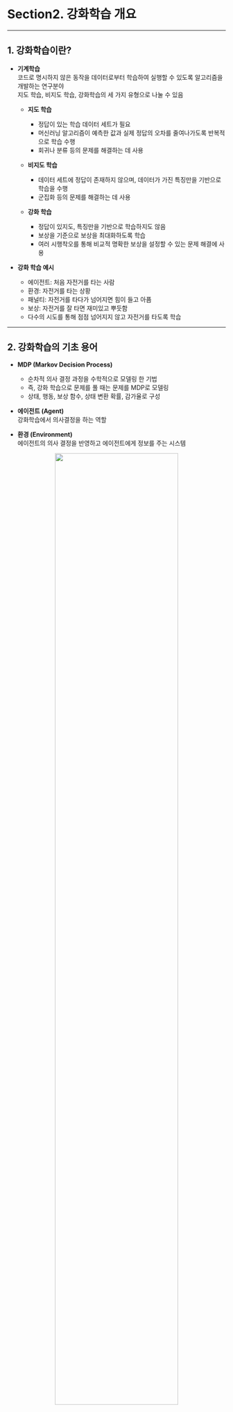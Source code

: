 # Section2. 강화학습 개요
***

## 1. 강화학습이란?

- **기계학습**  
  코드로 명시하지 않은 동작을 데이터로부터 학습하여 실행할 수 있도록 알고리즘을 개발하는 연구분야  
  지도 학습, 비지도 학습, 강화학습의 세 가지 유형으로 나눌 수 있음

  - **지도 학습**  
    - 정답이 있는 학습 데이터 세트가 필요  
    - 머신러닝 알고리즘이 예측한 값과 실제 정답의 오차를 줄여나가도록 반복적으로 학습 수행  
    - 회귀나 분류 등의 문제를 해결하는 데 사용

  - **비지도 학습**  
    - 데이터 세트에 정답이 존재하지 않으며, 데이터가 가진 특징만을 기반으로 학습을 수행  
    - 군집화 등의 문제를 해결하는 데 사용

  - **강화 학습**  
    - 정답이 있지도, 특징만을 기반으로 학습하지도 않음  
    - 보상을 기준으로 보상을 최대화하도록 학습  
    - 여러 시행착오를 통해 비교적 명확한 보상을 설정할 수 있는 문제 해결에 사용

- **강화 학습 예시**  
  - 에이전트: 처음 자전거를 타는 사람  
  - 환경: 자전거를 타는 상황  
  - 패널티: 자전거를 타다가 넘어지면 힘이 들고 아픔
  - 보상: 자전거를 잘 타면 재미있고 뿌듯함  
  - 다수의 시도를 통해 점점 넘어지지 않고 자전거를 타도록 학습

***

## 2. 강화학습의 기초 용어

- **MDP (Markov Decision Process)**
  - 순차적 의사 결정 과정을 수학적으로 모델링 한 기법
  - 즉, 강화 학습으로 문제를 풀 때는 문제를 MDP로 모델링
  - 상태, 행동, 보상 함수, 상태 변환 확률, 감가율로 구성

- **에이전트 (Agent)**  
  강화학습에서 의사결정을 하는 역할

- **환경 (Environment)**  
  에이전트의 의사 결정을 반영하고 에이전트에게 정보를 주는 시스템

<div align="center">
  <img
  src="./img/agent-environment.png"
  width="75%"
  />
</div>

- **관측 (Observation)**
  - 환경에서 제공하는 정보
  - Unity ML-Agents에서는 관측을 시각적 관측과 수치적 관측으로 구분
    - **시각적 관측 (Visual Observation)**  
      정보를 이미지로 표현한 것
    - **수치적 관측 (Vector Observation)**  
      정보를 값들의 집합인 벡터로 나타낸 것
  - 일반적으로 $t$ 시점에서의 관측은 $o_t$로 표기

- **상태 (State)**  
  - 에이전트가 상황을 인지하기 위해 사용하는 정보
  - 일반적으로 $t$ 시점에서의 상태는 $s_t$로 표기

- **행동 (Action)**
  - **이산적인 행동 (Discrete Action)**  
    행동의 선택지가 있어서 그 중 하나를 선택하는 방식
  - **연속적인 행동 (Continuous Action)**  
    특정 값(실수)을 수치로 입력하여 행동
  - 일반적으로 $t$ 시점에서의 행동은 $a_t$로 표기

- **스텝 (Step) & 에피소드 (Episode)**
  - **스텝:** 에이전트가 한 번 행동을 취함
  - **에피소드:** 게임 한판이 끝남

- **정책 (Policy)**
  - 특정 상태에서 취할 수 있는 행동을 선택할 확률 분포
  - 일반적으로 정책은 $\pi$로 표기

- **보상 함수 (Reward Function)**  
  특정 상태 s에서 특정 행동 a를 했을 때 얻는 보상의 기댓값 $R^a_s$  
  $$R^a_s = E[R_{t+1} | S_t=s, A_t=a]$$

- **상태 변환 확률 (State Transition Function)**  
  상태 $s$에서 행동 $a$를 했을 때 다음 상태가 $s'$가 될 확률 $P^a_{ss'}$

- **감가율 (Discount Factor)**
  - 미래의 보상을 얼마나 감가(discount)할지 결정해주는 비율
  - 일반적으로 감가율은 $\gamma$로 표기
  $$\gamma \in [0,1]$$

- **반환값 (Return)**
  - 감가율을 고려한 보상들의 합
  - 일반적으로 반환값은 $G$로 표기
  $$G_t = R_{t+1} + \gamma R_{t+2} + \gamma^2 R_{t+3} + ...$$
  $$G_t =
  \begin{cases}
  R_{t+1} & (\gamma = 0) \\
  R_{t+1} + R_{t+2} + R_{t+3} + ... & (\gamma = 1)
  \end{cases}
  $$
  
- **가치 함수와 큐 함수**
  - **가치:** 상태의 반환 값에 대한 기댓값
  - **가치 함수**
    - 특정 상태에 대한 가치를 도출하는 함수
      $$V(s) = E[G_t | S_t = s] \rarr V(s) = E[R_{t+1} + \gamma R{t+2} + \gamma^2 R{t+3} + ... | S_t = s]$$
    - 가치 함수를 통해 표현한 최적의 행동
    $$a^* = argmax_{a \in A} V(s')$$
  - **큐 함수**
    - 각 상태에서 특정 행동에 대한 가치를 도출하는 함수
      $$Q(s,a) = E[G_t | S_t = s, A_t = a] \rarr Q(s,a) = E[R_{t+1} + \gamma R{t+2} + \gamma^2 R{t+3} + ... | S_t = s, A_t = a]$$
    - 큐 함수를 통해 표현한 최적의 행동
      $$a^* = argmax_{a \in A} Q(s,a)$$

***

## 3. 강화학습의 기초 이론

- **벨만 방정식 (Bellman Equation)**
  - 현재 상태의 가치 함수와 다음 상태의 가치 함수 사이의 관계를 나타낸 식  
  - **벨만 기대 방정식**
    $$v_\pi(S_t) = E_\pi[R_{t+1} + \gamma v_\pi(S_{t+1}) | S_t = s]$$
  - **큐 함수에 대한 벨만 방정식**
    $$q_\pi(s,a) = E_\pi[R_{t+1} + \gamma q_\pi(S_{t+1,}, A_{t+1}) | S_t = s, A_t = a]$$
  - **벨만 최적 방정식**
    - 현재 정책에 대한 최적의 가치 함수
      $$v_*(s) = \max_{\pi}v_\pi(s) = \max_{a}E[R_{t+1} + \gamma v_\pi(S_{t+1}) | S_t = s, A_t = a]$$
      $$q_*(s,a) = \max_{\pi}q_\pi(s,a) = E[R_{t+1} + \gamma \max_{a'}q_*(S_{t+1}, a') | S_t = s, A_t = a]$$

- **탐험과 이용 (Exploration & Exploitation)**  
  에이전트가 최적 정책을 찾기 위해서는 여러 상황에서 다양한 행동을 하며 많은 경험을 해보는 것이 필수

  - **탐험:** 에이전트가 다양한 경험을 할 수 있도록 행동을 결정하는 기법
    - 기본적인 방법 중 하나는 무작위 탐색 방법 (Random Exploration)  
      같은 확률로 에이전트가 취할 수 있는 행동 중 하나를 임의로 선택
    - 너무 다양한 경험만을 추구하는 것도 좋지 않음 (시간 증가)
  
  - **이용:** 학습된 결과에 따라 에이전트의 행동을 결정하는 기법
    - 기본적인 방법 중 하나는 탐욕적 방법 (Greedy Method)  
      주어진 상태에서 가장 큰 가치를 얻을 수 있을 것으로 기대되는 행동만을 선택

  - $\epsilon$-greedy  
    - 최적의 정책을 찾기 위해 탐색과 이용을 적절히 수행하는 기법  
    - 학습 초기에는 탐색을 수행할 확률을 높게 설정
    - 학습이 진행될수록 이용을 수행할 확률을 늘림
    - $\epsilon$은 무작위 행동(Random Action)을 취할 확률을 의미
    - $(1-\epsilon)$은 가장 높은 큐 함수 값을 가지는 행동을 취하도록 하는 탐욕적인(Greedy) 행동을 수행할 확률을 의미
      
    <div align="center">
      <img
      src="./img/eGreedy1.png"
      width="75%"
      />
    </div>

    - 일반적으로 $\epsilon$-greedy 기법을 사용할 때는 $\epsilon$의 값을 1부터 시작하여 조금씩 감소시킴

    <div align="center">
      <img
      src="./img/eGreedy2.png"
      width="75%"
      />
    </div>